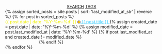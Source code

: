 <html lang="en">
<head>
  <meta charset="UTF-8">
  <meta name="viewport" content="width=device-width, initial-scale=1.0">
  <title>infoBAG</title>
</head>
<body>
  <main>
    <section>
      <div style="text-align: center;">
        <a class="search-link" href="https://github.com/search?q=repo%3Amarioseixas%2Fmarioseixas.github.io">SEARCH</a>
        <a class="search-link" href="https://ib.bsb.br/tags">TAGS</a>
      </div>
      {% assign sorted_posts = site.posts | sort: 'last_modified_at_str' | reverse %}
      {% for post in sorted_posts %}
        <article>
          <time datetime="{{ post.date | date: '%Y-%m-%d' }}" style="color: #efef00;">{{ post.date | date: '%Y-%m-%d' }}</time>
          <a style="color:#33ccff;" href="{{ post.url }}">
            <img src="https://raw.githubusercontent.com/marioseixas/marioseixas.github.io/main/assets/gold.ico" alt="favicon">
            {{ post.title }}
          </a>
          {% assign created_date = post.date | date: '%Y-%m-%d' %}
          {% assign modified_date = post.last_modified_at | date: '%Y-%m-%d' %}
          {% if post.last_modified_at and created_date != modified_date %}
          <time datetime="{{ post.last_modified_at }}" style="color: #ffffff;">ed @{{ post.last_modified_at | date: '%Y-%m-%d' }}</time>
          {% endif %}
        </article>
      {% endfor %}
    </section>
  </main>
</body>
</html>
